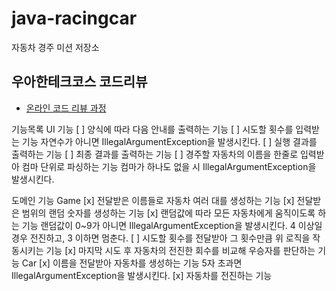 # java-racingcar

자동차 경주 미션 저장소

## 우아한테크코스 코드리뷰

- [온라인 코드 리뷰 과정](https://github.com/woowacourse/woowacourse-docs/blob/master/maincourse/README.md)

기능목록
UI 기능
[ ] 양식에 따라 다음 안내를 출력하는 기능
[ ] 시도할 횟수를 입력받는 기능
    자연수가 아니면 IllegalArgumentException을 발생시킨다.
[ ] 실행 결과를 출력하는 기능
[ ] 최종 결과를 출력하는 기능
[ ] 경주할 자동차의 이름을 한줄로 입력받아 컴마 단위로 파싱하는 기능
    컴마가 하나도 없을 시 IllegalArgumentException을 발생시킨다.

도메인 기능
Game
[x] 전달받은 이름들로 자동차 여러 대를 생성하는 기능
[x] 전달받은 범위의 랜덤 숫자를 생성하는 기능
[x] 랜덤값에 따라 모든 자동차에게 움직이도록 하는 기능
    랜덤값이 0~9가 아니면 IllegalArgumentException을 발생시킨다.
    4 이상일 경우 전진하고, 3 이하면 멈춘다.
[ ] 시도할 횟수를 전달받아 그 횟수만큼 위 로직을 작동시키는 기능
[x] 마지막 시도 후 자동차의 전진한 회수를 비교해 우승자를 판단하는 기능
Car
[x] 이름을 전달받아 자동차를 생성하는 기능
    5자 초과면 IllegalArgumentException을 발생시킨다.
[x] 자동차를 전진하는 기능
    
